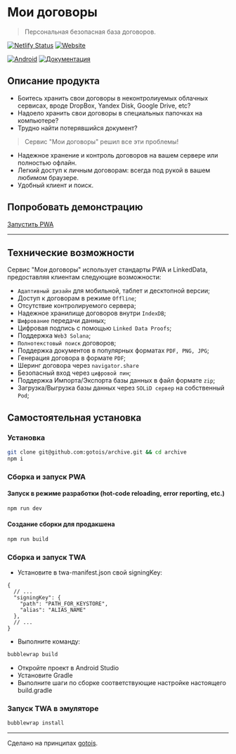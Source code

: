 # Мои договоры
> Персональная безопасная база договоров.

[![Netlify Status](https://api.netlify.com/api/v1/badges/f467de0f-4773-4f8a-ac3b-5d4aeca0ea83/deploy-status)](https://app.netlify.com/sites/my-archive/deploys)
[![Website](https://img.shields.io/website/https/archive.gotointeractive.com.svg?link=https://archive.gotointeractive.com)](https://archive.gotointeractive.com)

[![Android](https://img.shields.io/badge/Android-Install-green?style=for-the-badge&link=https://play.google.com/store/apps/details?id=ru.baskovsky.archive.twa)](https://play.google.com/store/apps/details?id=ru.baskovsky.archive.twa)
[![Документация](https://img.shields.io/badge/%D0%94%D0%BE%D0%BA%D1%83%D0%BC%D0%B5%D0%BD%D1%82%D0%B0%D1%86%D0%B8%D1%8F-gray?style=for-the-badge&link=https://baskovsky.ru/2021/09/my-archive/)](https://baskovsky.ru/2021/09/my-archive/)

## Описание продукта

- Боитесь хранить свои договоры в неконтролиуемых облачных сервисах, вроде DropBox, Yandex Disk, Google Drive, etc?
- Надоело хранить свои договоры в специальных папочках на компьютере?
- Трудно найти потерявшийся документ?

> Сервис "Мои договоры" решил все эти проблемы!

- Надежное хранение и контроль договоров на вашем сервере или полностью офлайн.
- Легкий доступ к личным договорам: всегда под рукой в вашем любимом браузере.
- Удобный клиент и поиск.

## Попробовать демонстрацию

[Запустить PWA](https://archive.gotointeractive.com/)

---

## Технические возможности
Сервис "Мои договоры" использует стандарты PWA и LinkedData, предоставляя клиентам следующие возможности:

- `Адаптивный дизайн` для мобильной, таблет и десктопной версии;
- Доступ к договорам в режиме `Offline`;
- Отсутствие контролируемого сервера;
- Надежное хранилище договоров внутри `IndexDB`;
- `Шифрование` передачи данных;
- Цифровая подпись с помощью `Linked Data Proofs`;
- Поддержка `Web3 Solana`;
- `Полнотекстовый поиск` договоров;
- Поддержка документов в популярных форматах `PDF, PNG, JPG`;
- Генерация договора в формате `PDF`;
- Шеринг договора через `navigator.share`
- Безопасный вход через `цифровой пин`;
- Поддержка Импорта/Экспорта базы данных в файл формате `zip`;
- Загрузка/Выгрузка базы данных через `SOLiD сервер` на собственный `Pod`;

## Самостоятельная установка

### Установка
```bash
git clone git@github.com:gotois/archive.git && cd archive
npm i
```

### Cборка и запуск PWA

#### Запуск в режиме разработки (hot-code reloading, error reporting, etc.)
```bash
npm run dev
```

#### Создание сборки для продакшена
```bash
npm run build
```

### Сборка и запуск TWA

- Установите в twa-manifest.json свой signingKey:
```json5
{
  // ...
  "signingKey": {
    "path": "PATH_FOR_KEYSTORE",
    "alias": "ALIAS_NAME"
  },
  // ...
}
```

- Выполните команду:
```bash
bubblewrap build
```
- Откройте проект в Android Studio
- Установите Gradle
- Выполните шаги по сборке соответствующие настройке настоящего build.gradle

### Запуск TWA в эмуляторе
```bash
bubblewrap install
```

---
Сделано на принципах [gotois](https://gotointeractive.com/mantra).
